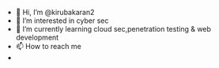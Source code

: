 - 👋 Hi, I’m @kirubakaran2
- 👀 I’m interested in cyber sec
- 🌱 I’m currently learning cloud sec,penetration testing & web development 
- 📫 How to reach me 
- 

<!---
kirubakaran2/kirubakaran2 is a ✨ special ✨ repository because its `README.md` (this file) appears on your GitHub profile.
You can click the Preview link to take a look at your changes.
--->
